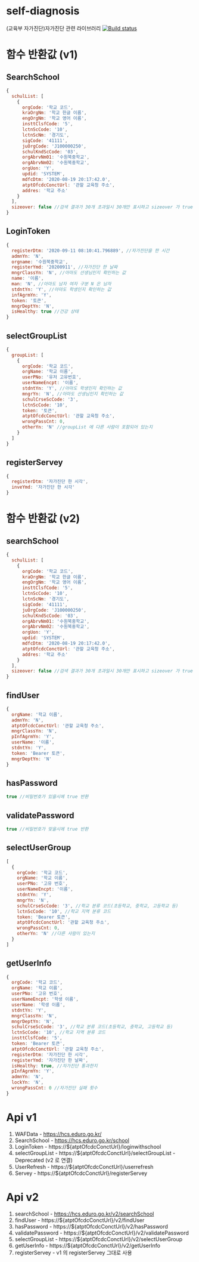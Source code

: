 # self-diagnosis
(교육부 자가진단)자가진단 관련 라이브러리
[![Build status](https://ci.appveyor.com/api/projects/status/d0el54x5849l9jpf?svg=true)](https://ci.appveyor.com/project/rmagur1203/self-diagnosis)

# 함수 반환값 (v1)
## SearchSchool
```js
{
  schulList: [
    {
      orgCode: '학교 코드',
      kraOrgNm: '학교 한글 이름',
      engOrgNm: '학교 영어 이름',
      insttClsfCode: '5',
      lctnScCode: '10',
      lctnScNm: '경기도',
      sigCode: '41111',
      juOrgCode: 'J100000250',
      schulKndScCode: '03',
      orgAbrvNm01: '수원북중학교',
      orgAbrvNm02: '수원북중학교',
      orgUon: 'Y',
      updid: 'SYSTEM',
      mdfcDtm: '2020-08-19 20:17:42.0',
      atptOfcdcConctUrl: '관할 교육청 주소',
      addres: '학교 주소'
    }
  ],
  sizeover: false //검색 결과가 30개 초과일시 30개만 표시하고 sizeover 가 true 가 됨
}
```
## LoginToken
```js
{
  registerDtm: '2020-09-11 08:10:41.796889', //자가진단을 한 시간
  admnYn: 'N',
  orgname: '수원북중학교',
  registerYmd: '20200911', //자가진단 한 날짜
  mngrClassYn: 'N', //아마도 선생님인지 확인하는 값
  name: '이름',
  man: 'N', //아마도 남자 여자 구분 N 은 남자
  stdntYn: 'Y', //아마도 학생인지 확인하는 값
  infAgrmYn: 'Y',
  token: '토큰',
  mngrDeptYn: 'N',
  isHealthy: true //건강 상태
}
```
## selectGroupList
```js
{
  groupList: [
    {
      orgCode: '학교 코드',
      orgName: '학교 이름',
      userPNo: '유저 고유번호',
      userNameEncpt: '이름',
      stdntYn: 'Y', //아마도 학생인지 확인하는 값
      mngrYn: 'N', //아마도 선생님인지 확인하는 값
      schulCrseScCode: '3',
      lctnScCode: '10',
      token: '토큰',
      atptOfcdcConctUrl: '관할 교육청 주소',
      wrongPassCnt: 0,
      otherYn: 'N' //groupList 에 다른 사람이 포함되어 있는지
    }
  ]
}
```
## registerServey
```js
{
  registerDtm: '자가진단 한 시각',
  inveYmd: '자가진단 한 시각'
}
```

# 함수 반환값 (v2)
## searchSchool
```js
{
  schulList: [
    {
      orgCode: '학교 코드',
      kraOrgNm: '학교 한글 이름',
      engOrgNm: '학교 영어 이름',
      insttClsfCode: '5',
      lctnScCode: '10',
      lctnScNm: '경기도',
      sigCode: '41111',
      juOrgCode: 'J100000250',
      schulKndScCode: '03',
      orgAbrvNm01: '수원북중학교',
      orgAbrvNm02: '수원북중학교',
      orgUon: 'Y',
      updid: 'SYSTEM',
      mdfcDtm: '2020-08-19 20:17:42.0',
      atptOfcdcConctUrl: '관할 교육청 주소',
      addres: '학교 주소'
    }
  ],
  sizeover: false //검색 결과가 30개 초과일시 30개만 표시하고 sizeover 가 true 가 됨
}
```
## findUser
```js
{
  orgName: '학교 이름',
  admnYn: 'N',
  atptOfcdcConctUrl: '관할 교육청 주소',
  mngrClassYn: 'N',
  pInfAgrmYn: 'Y',
  userName: '이름',
  stdntYn: 'Y',
  token: 'Bearer 토큰',
  mngrDeptYn: 'N'
}
```
## hasPassword
```js
true //비밀번호가 있을시에 true 반환
```
## validatePassword
```js
true //비밀번호가 맞을시에 true 반환
```
## selectUserGroup
```js
[
  {
    orgCode: '학교 코드',
    orgName: '학교 이름',
    userPNo: '고유 번호',
    userNameEncpt: '이름',
    stdntYn: 'Y',
    mngrYn: 'N',
    schulCrseScCode: '3', //학교 분류 코드(초등학교, 중학교, 고등학교 등)
    lctnScCode: '10', //학교 지역 분류 코드
    token: 'Bearer 토큰',
    atptOfcdcConctUrl: '관할 교육청 주소',
    wrongPassCnt: 0,
    otherYn: 'N' //다른 사람이 있는지
  }
]
```
## getUserInfo
```js
{
  orgCode: '학교 코드',
  orgName: '학교 이름',
  userPNo: '고유 번호',
  userNameEncpt: '학생 이름',
  userName: '학생 이름',
  stdntYn: 'Y',
  mngrClassYn: 'N',
  mngrDeptYn: 'N',
  schulCrseScCode: '3', //학교 분류 코드(초등학교, 중학교, 고등학교 등)
  lctnScCode: '10', //학교 지역 분류 코드
  insttClsfCode: '5',
  token: 'Bearer 토큰',
  atptOfcdcConctUrl: '관할 교육청 주소',
  registerDtm: '자가진단 한 시각',
  registerYmd: '자가진단 한 날짜',
  isHealthy: true, //자가진단 통과한지
  pInfAgrmYn: 'Y',
  admnYn: 'N',
  lockYn: 'N',
  wrongPassCnt: 0 //자가진단 실패 횟수
}
```

# Api v1
1. WAFData - https://hcs.eduro.go.kr/
2. SearchSchool - https://hcs.eduro.go.kr/school
3. LoginToken - https://${atptOfcdcConctUrl}/loginwithschool
4. selectGroupList - https://${atptOfcdcConctUrl}/selectGroupList - Deprecated (v2 로 연결)
5. UserRefresh - https://${atptOfcdcConctUrl}/userrefresh
6. Servey - https://${atptOfcdcConctUrl}/registerServey

# Api v2
1. searchSchool - https://hcs.eduro.go.kr/v2/searchSchool
2. findUser - https://${atptOfcdcConctUrl}/v2/findUser
3. hasPassword - https://${atptOfcdcConctUrl}/v2/hasPassword
4. validatePassword - https://${atptOfcdcConctUrl}/v2/validatePassword
5. selectGroupList - https://${atptOfcdcConctUrl}/v2/selectUserGroup
6. getUserInfo - https://${atptOfcdcConctUrl}/v2/getUserInfo
7. registerServey - v1 의 registerServey 그대로 사용
